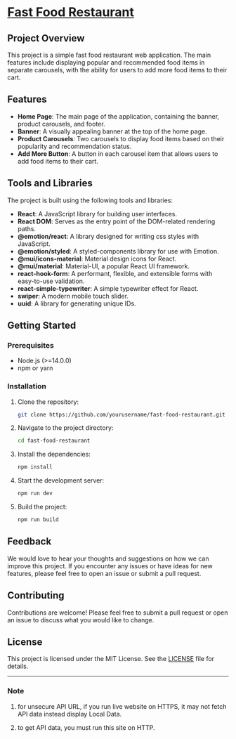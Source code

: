 # [Fast Food Restaurant](http://pti-technical-test.surge.sh)

## Project Overview

This project is a simple fast food restaurant web application. The main features include displaying popular and recommended food items in separate carousels, with the ability for users to add more food items to their cart.

## Features

- **Home Page**: The main page of the application, containing the banner, product carousels, and footer.
- **Banner**: A visually appealing banner at the top of the home page.
- **Product Carousels**: Two carousels to display food items based on their popularity and recommendation status.
- **Add More Button**: A button in each carousel item that allows users to add food items to their cart.

## Tools and Libraries

The project is built using the following tools and libraries:

- **React**: A JavaScript library for building user interfaces.
- **React DOM**: Serves as the entry point of the DOM-related rendering paths.
- **@emotion/react**: A library designed for writing css styles with JavaScript.
- **@emotion/styled**: A styled-components library for use with Emotion.
- **@mui/icons-material**: Material design icons for React.
- **@mui/material**: Material-UI, a popular React UI framework.
- **react-hook-form**: A performant, flexible, and extensible forms with easy-to-use validation.
- **react-simple-typewriter**: A simple typewriter effect for React.
- **swiper**: A modern mobile touch slider.
- **uuid**: A library for generating unique IDs.

## Getting Started

### Prerequisites

- Node.js (>=14.0.0)
- npm or yarn

### Installation

1. Clone the repository:
   ```sh
   git clone https://github.com/yourusername/fast-food-restaurant.git
   ```
2. Navigate to the project directory:
   ```sh
   cd fast-food-restaurant
   ```
3. Install the dependencies:
   ```sh
   npm install
   ```
4. Start the development server:
   ```sh
   npm run dev
   ```
5. Build the project:
   ```sh
   npm run build
   ```

## Feedback

We would love to hear your thoughts and suggestions on how we can improve this project. If you encounter any issues or have ideas for new features, please feel free to open an issue or submit a pull request.

## Contributing

Contributions are welcome! Please feel free to submit a pull request or open an issue to discuss what you would like to change.

## License

This project is licensed under the MIT License. See the [LICENSE](LICENSE) file for details.

---

### Note

1. for unsecure API URL, if you run live website on HTTPS, it may not fetch API data instead display Local Data.

2. to get API data, you must run this site on HTTP.

